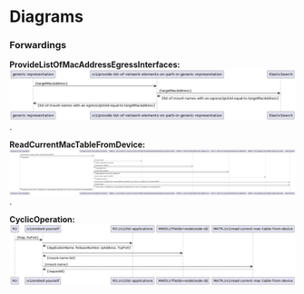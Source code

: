 # Diagrams

### Forwardings  

**ProvideListOfMacAddressEgressInterfaces:**  
![forwardingProvideListOfMacAddressEgressInterfaces](./forwardingProvideListOfMacAddressEgressInterfaces.png)  
.  

**ReadCurrentMacTableFromDevice:**  
![forwardingReadCurrentMacTableFromDevice](./forwardingReadCurrentMacTableFromDevice.png)  
.  

**CyclicOperation:**  
![forwardingCyclicOperation](./forwardingCyclicOperation.png)  

